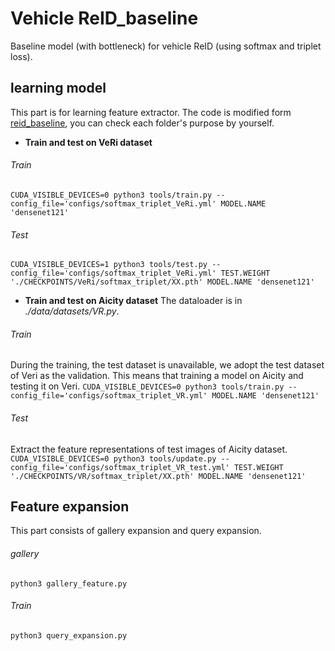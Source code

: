 # Vehicle ReID_baseline
Baseline model (with bottleneck) for vehicle ReID (using softmax and triplet loss).

## learning model
This part is for learning feature extractor. The code is modified form [reid_baseline](https://github.com/L1aoXingyu/reid_baseline), you can check each folder's purpose by yourself.

- **Train and test on VeRi dataset**
###### Train
`CUDA_VISIBLE_DEVICES=0 python3 tools/train.py --config_file='configs/softmax_triplet_VeRi.yml' MODEL.NAME 'densenet121' `
###### Test
`CUDA_VISIBLE_DEVICES=1 python3 tools/test.py --config_file='configs/softmax_triplet_VeRi.yml' TEST.WEIGHT './CHECKPOINTS/VeRi/softmax_triplet/XX.pth' MODEL.NAME 'densenet121' `

- **Train and test on Aicity dataset**
The dataloader is in *./data/datasets/VR.py*. 
###### Train
During the training, the test dataset is unavailable, we adopt the test dataset of Veri as the validation. This means that training a model on Aicity and testing it on Veri.
`CUDA_VISIBLE_DEVICES=0 python3 tools/train.py --config_file='configs/softmax_triplet_VR.yml' MODEL.NAME 'densenet121' `
###### Test
 Extract the feature representations of test images of Aicity dataset.
`CUDA_VISIBLE_DEVICES=0 python3 tools/update.py --config_file='configs/softmax_triplet_VR_test.yml' TEST.WEIGHT './CHECKPOINTS/VR/softmax_triplet/XX.pth' MODEL.NAME 'densenet121'`

## Feature expansion
This part consists of gallery expansion and query expansion.
###### gallery
`python3 gallery_feature.py `
###### Train
`python3 query_expansion.py `